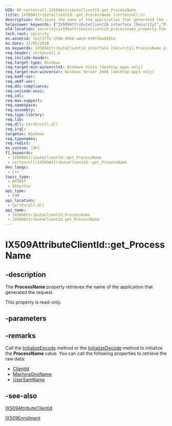 ```yaml
---
UID: NF:certenroll.IX509AttributeClientId.get_ProcessName
title: IX509AttributeClientId::get_ProcessName (certenroll.h)
description: Retrieves the name of the application that generated the request.
helpviewer_keywords: ["IX509AttributeClientId interface [Security]","ProcessName property","IX509AttributeClientId.ProcessName","IX509AttributeClientId.get_ProcessName","IX509AttributeClientId::ProcessName","IX509AttributeClientId::get_ProcessName","ProcessName property [Security]","ProcessName property [Security]","IX509AttributeClientId interface","certenroll/IX509AttributeClientId::ProcessName","certenroll/IX509AttributeClientId::get_ProcessName","get_ProcessName","security.ix509attributeclientid_processname_property"]
old-location: security\ix509attributeclientid_processname_property.htm
tech.root: security
ms.assetid: 7e273ffe-3f80-49b6-a4e5-939f5ba9d5bd
ms.date: 12/05/2018
ms.keywords: IX509AttributeClientId interface [Security],ProcessName property, IX509AttributeClientId.ProcessName, IX509AttributeClientId.get_ProcessName, IX509AttributeClientId::ProcessName, IX509AttributeClientId::get_ProcessName, ProcessName property [Security], ProcessName property [Security],IX509AttributeClientId interface, certenroll/IX509AttributeClientId::ProcessName, certenroll/IX509AttributeClientId::get_ProcessName, get_ProcessName, security.ix509attributeclientid_processname_property
req.header: certenroll.h
req.include-header: 
req.target-type: Windows
req.target-min-winverclnt: Windows Vista [desktop apps only]
req.target-min-winversvr: Windows Server 2008 [desktop apps only]
req.kmdf-ver: 
req.umdf-ver: 
req.ddi-compliance: 
req.unicode-ansi: 
req.idl: 
req.max-support: 
req.namespace: 
req.assembly: 
req.type-library: 
req.lib: 
req.dll: CertEnroll.dll
req.irql: 
targetos: Windows
req.typenames: 
req.redist: 
ms.custom: 19H1
f1_keywords:
 - IX509AttributeClientId::get_ProcessName
 - certenroll/IX509AttributeClientId::get_ProcessName
dev_langs:
 - c++
topic_type:
 - APIRef
 - kbSyntax
api_type:
 - COM
api_location:
 - CertEnroll.dll
api_name:
 - IX509AttributeClientId.ProcessName
 - IX509AttributeClientId.get_ProcessName
---
```


# IX509AttributeClientId::get_ProcessName


## -description

The <b>ProcessName</b> property retrieves the name of the application that generated the request.

This property is read-only.

## -parameters

## -remarks

Call the <a href="/windows/desktop/api/certenroll/nf-certenroll-ix509attributeclientid-initializeencode">InitializeEncode</a> method or the  <a href="/windows/desktop/api/certenroll/nf-certenroll-ix509attributeclientid-initializedecode">InitializeDecode</a> method to initialize the <b>ProcessName</b> value. You can call the following properties to retrieve the raw data:

<ul>
<li>
<a href="/windows/desktop/api/certenroll/nf-certenroll-ix509attributeclientid-get_clientid">ClientId</a>
</li>
<li>
<a href="/windows/desktop/api/certenroll/nf-certenroll-ix509attributeclientid-get_machinednsname">MachineDnsName</a>
</li>
<li>
<a href="/windows/desktop/api/certenroll/nf-certenroll-ix509attributeclientid-get_usersamname">UserSamName</a>
</li>
</ul>

## -see-also

<a href="/windows/desktop/api/certenroll/nn-certenroll-ix509attributeclientid">IX509AttributeClientId</a>



<a href="/windows/desktop/api/certenroll/nn-certenroll-ix509enrollment">IX509Enrollment</a>